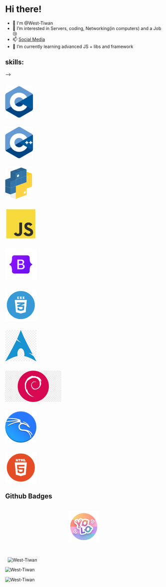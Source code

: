 # Hi there!

- 👋 I'm @West-Tiwan
- 👀 I’m interested in Servers, coding, Networking(in computers) and a Job😢
- 📫 [Social Media](./socialMedias.md)
- 🌱 I’m currently learning advanced JS + libs and framework

## skills:

<div style="display: grid; grid-template-column: repeat(1fr,5); gap:30px"> -->
    <img src="./imgAssets/C_Logo.png" height="100px">
    <img src="./imgAssets/c++.png" height="100px">
    <img src="./imgAssets/python.png" height="100px">
    <img src="./imgAssets/js.png" height="100px">
    <img src="./imgAssets/62a76492bd73a4af5c5d4fb9.png" height="100px">
    <img src="./imgAssets/css-removebg-preview.png" height="100px">
    <img src="./imgAssets/png-transparent-arch-linux-tgz-linux-angle-triangle-logo-thumbnail.png" height="100px">
    <img src="./imgAssets/png-transparent-debian-arch-linux-computer-icons-desktop-linux-spiral-logo-magenta.png" height="100px">
    <img src="./imgAssets/kali.png" height="100px">
    <img src="./imgAssets/html.png" height="100px">
</div>

## Github Badges
<br>
<div style="display: flex; justify-content: space-around">
    <img src="./imgAssets/yolo.png" height="100px">
</div>
<br>
<br><p>&nbsp;
<img src="https://github-readme-stats.vercel.app/api?username=West-Tiwan&show_icons=true&locale=en&show=reviews&theme=radical" alt="West-Tiwan"></p>
<p><img src="https://github-readme-stats.vercel.app/api/top-langs/?username=West-Tiwan&theme=radical" alt="West-Tiwan"></p>
<p><img align="center" src="https://github-readme-streak-stats.herokuapp.com/?user=West-Tiwan&theme=radical" alt="West-Tiwan" /></p>
